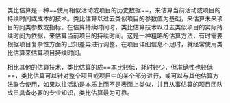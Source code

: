 类比估算是一种==使用相似活动或项目的历史数据==，来估算当前活动或项目的持续时间或成本的技术。类比估算以过去类似项目的参数值为基础，来估算未来项目的同类参数或指标。在估算持续时间时，类比估算技术以过去类似项目的实际持续时间为依据，来估算当前项目的持续时间。这是一种粗略的估算方法，有时需要根据项目复杂性方面的已知差异进行调整，在项目详细信息不足时，就经常使用类比估算来估算项目持续时间。

相比其他的估算技术，类比估算的成==本比较低，耗时较少，但准确性也较低==，类比估算可以针对整个项目或项目中的某个部分进行，或可以与其他估算方法联合使用，如果以往活动是本质上而不是表面上类似，并且从事估算的项目团队成员具备必要的专业知识，类比估算最为可靠。